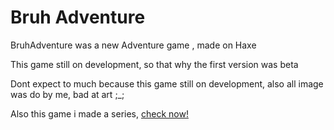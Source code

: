 # Bruh Adventure

BruhAdventure was a new Adventure game , made on Haxe

This game still on development, so that why the first version was beta

Dont expect to much because this game still on development, also all image was do by me, bad at art ;_;

Also this game i made a series, [check now!](https://www.youtube.com/watch?v=VFbTrgd_PYY&list=PLGEqBG50xlVH4WCNbN0EPaFZXLLeEyN8s)
